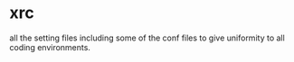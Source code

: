 # xrc
all the setting files including some of the conf files to give uniformity to all coding environments.
